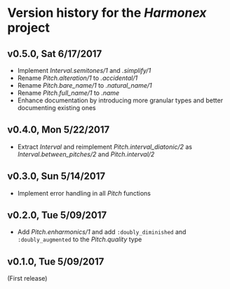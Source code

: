 # Version history for the _Harmonex_ project

## <a name="v0.5.0"></a>v0.5.0, Sat 6/17/2017

* Implement _Interval.semitones/1_ and _.simplify/1_
* Rename _Pitch.alteration/1_ to _.accidental/1_
* Rename *Pitch.bare_name/1* to *.natural_name/1*
* Rename *Pitch.full_name/1* to _.name_
* Enhance documentation by introducing more granular types and better documenting
  existing ones

## <a name="v0.4.0"></a>v0.4.0, Mon 5/22/2017

* Extract _Interval_ and reimplement *Pitch.interval_diatonic/2* as
  *Interval.between_pitches/2* and _Pitch.interval/2_

## <a name="v0.3.0"></a>v0.3.0, Sun 5/14/2017

* Implement error handling in all _Pitch_ functions

## <a name="v0.2.0"></a>v0.2.0, Tue 5/09/2017

* Add _Pitch.enharmonics/1_ and add `:doubly_diminished` and `:doubly_augmented`
  to the _Pitch.quality_ type

## <a name="v0.1.0"></a>v0.1.0, Tue 5/09/2017

(First release)
